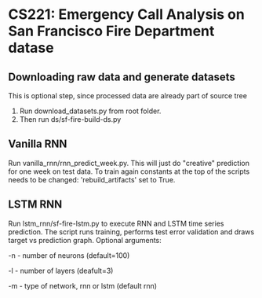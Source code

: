 # CS221: Emergency Call Analysis on San Francisco Fire Department datase

## Downloading raw data and generate datasets

This is optional step, since processed data are already part of source tree

1. Run download_datasets.py from root folder. 
2. Then run ds/sf-fire-build-ds.py

## Vanilla RNN

Run vanilla_rnn/rnn_predict_week.py. This will just do "creative" prediction for one week 
on test data. To train again constants at the top of the scripts needs to be changed:
'rebuild_artifacts' set to True.

## LSTM RNN

Run lstm_rnn/sf-fire-lstm.py to execute RNN and LSTM time series prediction. 
The script runs training, performs test error validation and draws target vs prediction graph. 
Optional arguments:

 -n - number of neurons (default=100)
 
 -l - number of layers (deafult=3)
 
 -m - type of network, rnn or lstm (default rnn)

  

